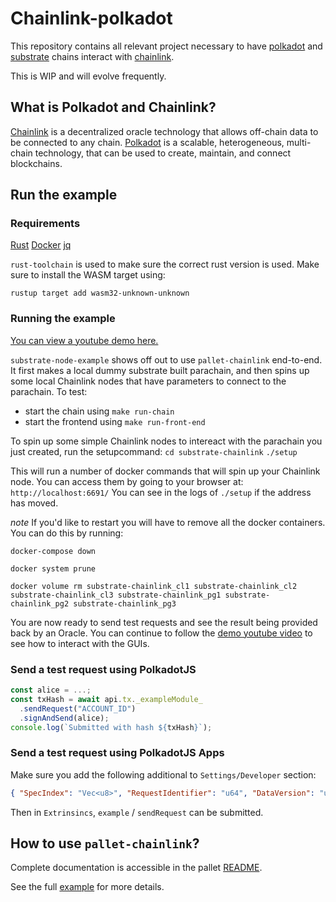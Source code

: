 # Chainlink-polkadot

This repository contains all relevant project necessary to have [polkadot](https://polkadot.network/) and [substrate](https://www.parity.io/substrate/) chains interact with [chainlink](https://chain.link/).

This is WIP and will evolve frequently.

## What is Polkadot and Chainlink?

[Chainlink](https://chain.link/) is a decentralized oracle technology that allows off-chain data to be connected to any chain.
[Polkadot](https://polkadot.network/) is a scalable, heterogeneous, multi-chain technology, that can be used to create, maintain, and connect blockchains.

## Run the example

### Requirements

[Rust](https://www.rust-lang.org/tools/install)
[Docker](https://docs.docker.com/get-docker/)
[jq](https://stedolan.github.io/jq/download/)

`rust-toolchain` is used to make sure the correct rust version is used. Make sure to install the WASM target using:

```
rustup target add wasm32-unknown-unknown
```

### Running the example

[You can view a youtube demo here.](https://www.youtube.com/watch?v=0rZghy0TIOQ&feature=emb_title)

`substrate-node-example` shows off out to use `pallet-chainlink` end-to-end. It first makes a local dummy substrate built parachain, and then spins up some local Chainlink nodes that have parameters to connect to the parachain.
To test:

- start the chain using `make run-chain`
- start the frontend using `make run-front-end`

To spin up some simple Chainlink nodes to intereact with the parachain you just created, run the setupcommand:
`cd substrate-chainlink`
`./setup`

This will run a number of docker commands that will spin up your Chainlink node. You can access them by going to your browser at:
`http://localhost:6691/`
You can see in the logs of `./setup` if the address has moved.

_note_
If you'd like to restart you will have to remove all the docker containers. You can do this by running:

```
docker-compose down

docker system prune

docker volume rm substrate-chainlink_cl1 substrate-chainlink_cl2 substrate-chainlink_cl3 substrate-chainlink_pg1 substrate-chainlink_pg2 substrate-chainlink_pg3
```

You are now ready to send test requests and see the result being provided back by an Oracle. You can continue to follow the [demo youtube video](https://www.youtube.com/watch?v=0rZghy0TIOQ&feature=emb_title) to see how to interact with the GUIs.

### Send a test request using PolkadotJS

```js
const alice = ...;
const txHash = await api.tx._exampleModule_
  .sendRequest("ACCOUNT_ID")
  .signAndSend(alice);
console.log(`Submitted with hash ${txHash}`);
```

### Send a test request using PolkadotJS Apps

Make sure you add the following additional to `Settings/Developer` section:

```json
{ "SpecIndex": "Vec<u8>", "RequestIdentifier": "u64", "DataVersion": "u64" }
```

Then in `Extrinsincs`, `example` / `sendRequest` can be submitted.

## How to use `pallet-chainlink`?

Complete documentation is accessible in the pallet [README](pallet-chainlink/README.md).

See the full [example](substrate-node-example/runtime/src/example.rs) for more details.
